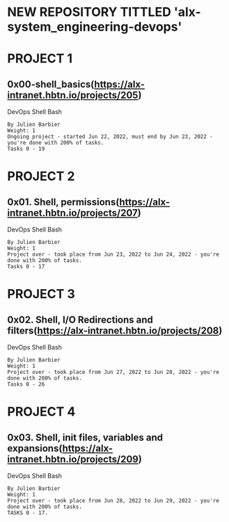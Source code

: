 # NEW REPOSITORY TITTLED 'alx-system_engineering-devops'
# PROJECT 1
## 0x00-shell_basics(https://alx-intranet.hbtn.io/projects/205)
DevOps
Shell
Bash

    By Julien Barbier
    Weight: 1
    Ongoing project - started Jun 22, 2022, must end by Jun 23, 2022 - you're done with 200% of tasks.
    Tasks 0 - 19
# PROJECT 2
## 0x01. Shell, permissions(https://alx-intranet.hbtn.io/projects/207)
DevOps
Shell
Bash

    By Julien Barbier
    Weight: 1
    Project over - took place from Jun 23, 2022 to Jun 24, 2022 - you're done with 200% of tasks.
    Tasks 0 - 17
# PROJECT 3
## 0x02. Shell, I/O Redirections and filters(https://alx-intranet.hbtn.io/projects/208)
DevOps
Shell
Bash

    By Julien Barbier
    Weight: 1
    Project over - took place from Jun 27, 2022 to Jun 28, 2022 - you're done with 200% of tasks.
    Tasks 0 - 26
# PROJECT 4
## 0x03. Shell, init files, variables and expansions(https://alx-intranet.hbtn.io/projects/209)
DevOps
Shell
Bash

    By Julien Barbier
    Weight: 1
    Project over - took place from Jun 28, 2022 to Jun 29, 2022 - you're done with 200% of tasks.
    TASKS 0 - 17.
